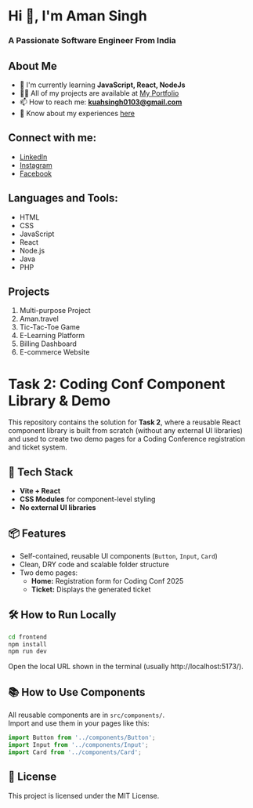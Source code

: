 # Hi 👋, I'm Aman Singh

### A Passionate Software Engineer From India

## About Me
- 🌱 I'm currently learning **JavaScript, React, NodeJs**
- 👨‍💻 All of my projects are available at [My Portfolio](https://amansingh686.github.io/Aman-Portfolio/)
- 📫 How to reach me: **kuahsingh0103@gmail.com**
- 📄 Know about my experiences [here](https://drive.google.com/file/d/175rGYzZ8DnQatXxiiY34rxpfnZrmvvN5/view?usp=drivesdk)

## Connect with me:
- [LinkedIn](https://linkedin.com/in/aman-singh-95a200264)
- [Instagram](https://instagram.com/aman_singh686)
- [Facebook](https://facebook.com/profile.php?id=61556237048289)

## Languages and Tools:
- HTML
- CSS
- JavaScript
- React
- Node.js
- Java
- PHP

## Projects
1. Multi-purpose Project
2. Aman.travel
3. Tic-Tac-Toe Game
4. E-Learning Platform
5. Billing Dashboard
6. E-commerce Website

# Task 2: Coding Conf Component Library & Demo

This repository contains the solution for **Task 2**, where a reusable React component library is built from scratch (without any external UI libraries) and used to create two demo pages for a Coding Conference registration and ticket system.

## 🚀 Tech Stack
- **Vite + React**
- **CSS Modules** for component-level styling
- **No external UI libraries**

## 📦 Features
- Self-contained, reusable UI components (`Button`, `Input`, `Card`)
- Clean, DRY code and scalable folder structure
- Two demo pages:
  - **Home:** Registration form for Coding Conf 2025
  - **Ticket:** Displays the generated ticket

## 🛠️ How to Run Locally

```bash
cd frontend
npm install
npm run dev
```
Open the local URL shown in the terminal (usually http://localhost:5173/).

## 📚 How to Use Components

All reusable components are in `src/components/`.  
Import and use them in your pages like this:

```jsx
import Button from '../components/Button';
import Input from '../components/Input';
import Card from '../components/Card';
```

## 📄 License

This project is licensed under the MIT License.
